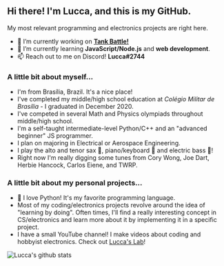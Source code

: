 ## Hi there! I'm Lucca, and this is my GitHub. 

My most relevant programming and electronics projects are right here. 

- 🔭 I’m currently working on **[Tank Battle!](https://github.com/ChromeUniverse/Tank-Battle/)**
- 🌱 I’m currently learning **JavaScript/Node.js** and **web development**.
- 📫 Reach out to me on Discord! **Lucca#2744**

### A little bit about myself...

- I'm from Brasília, Brazil. It's a nice place!
- I've completed my middle/high school education at _Colégio Militar de Brasília_ - I graduated in December 2020.
- I've competed in several Math and Physics olympiads throughout middle/high school. 
- I'm a self-taught intermediate-level Python/C++ and an "advanced beginner" JS programmer.
- I plan on majoring in Electrical or Aerospace Engineering.
- I play the alto and tenor sax 🎷, piano/keyboard 🎹 and electric bass 🎸!
- Right now I'm really digging some tunes from Cory Wong, Joe Dart, Herbie Hancock, Carlos Eiene, and TWRP.

### A little bit about my personal projects...
- 🐍 I love Python! It's my favorite programming language.
- Most of my coding/electronics projects revolve around the idea of "learning by doing". Often times, I'll find a really interesting concept in CS/electronics and learn more about it by implementing it in a specific project.   
- I have a small YouTube channel! I make videos about coding and hobbyist electronics. Check out [Lucca's Lab](https://www.youtube.com/channel/UCjpQ2w6Di2f-tyCiK6mVGlA)!

![Lucca's github stats](https://github-readme-stats.vercel.app/api?username=ChromeUniverse)


<!--
**ChromeUniverse/ChromeUniverse** is a ✨ _special_ ✨ repository because its `README.md` (this file) appears on your GitHub profile.

Here are some ideas to get you started:

- 🔭 I’m currently working on ...
- 🌱 I’m currently learning ...
- 👯 I’m looking to collaborate on ...
- 🤔 I’m looking for help with ...
- 💬 Ask me about ...
- 📫 How to reach me: ...
- 😄 Pronouns: ...
- ⚡ Fun fact: ...

-->
